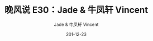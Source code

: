 ---
title: 晚风说 E30：Jade & 牛凤轩 Vincent
date: 201-12-23
author: Jade & 牛凤轩 Vincent
tags: ["播客", "晚风说"]
---
